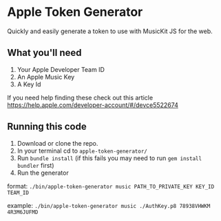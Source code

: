 # Apple Token Generator

Quickly and easily generate a token to use with MusicKit JS for the web.

## What you'll need

1. Your Apple Developer Team ID
2. An Apple Music Key
3. A Key Id

If you need help finding these check out this article https://help.apple.com/developer-account/#/devce5522674

## Running this code
1. Download or clone the repo.
2. In your terminal cd to `apple-token-generator/`
3. Run `bundle install` (if this fails you may need to run `gem install bundler` first)
4. Run the generator 

format:
`./bin/apple-token-generator music PATH_TO_PRIVATE_KEY KEY_ID TEAM_ID`

example:
`./bin/apple-token-generator music ./AuthKey.p8 78938VHWKM 4R3M6JUFMD`
